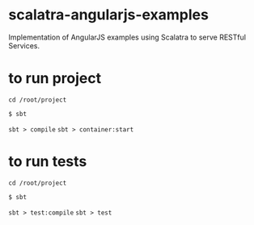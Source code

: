 scalatra-angularjs-examples
===========================

Implementation of AngularJS examples using Scalatra to serve RESTful Services.

to run project
==============

`cd /root/project`

`$ sbt`

`sbt > compile`
`sbt > container:start`

to run tests
============

`cd /root/project`

`$ sbt`

`sbt > test:compile`
`sbt > test`
